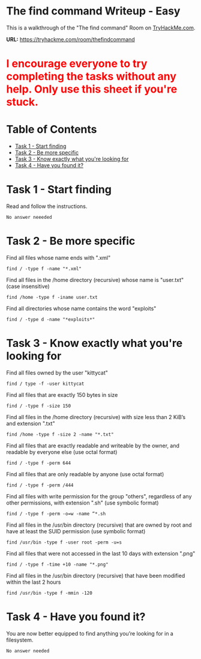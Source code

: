 # The find command Writeup - Easy 

This is a walkthrough of the "The find command" Room on <a href="https://tryhackme.com">TryHackMe.com</a>. 

**URL:** https://tryhackme.com/room/thefindcommand


<h1 style="color:Red">I encourage everyone to try completing the tasks without any help. Only use this sheet if you're stuck.</h1>

# Table of Contents
- [Task 1 - Start finding](#task-1---start-finding)
- [Task 2 - Be more specific](#task-2---be-more-specific)
- [Task 3 - Know exactly what you're looking for](#task-3---know-exactly-what-youre-looking-for)
- [Task 4 - Have you found it?](#task-4---have-you-found-it)


# Task 1 - Start finding
Read and follow the instructions.
```
No answer neeeded
```

# Task 2 - Be more specific
Find all files whose name ends with ".xml"
```
find / -type f -name "*.xml"
```
Find all files in the /home directory (recursive) whose name is "user.txt" (case insensitive)

```
find /home -type f -iname user.txt
```

Find all directories whose name contains the word "exploits"
```
find / -type d -name "*exploits*"
```


# Task 3 - Know exactly what you're looking for
Find all files owned by the user "kittycat"
```
find / type -f -user kittycat
```

Find all files that are exactly 150 bytes in size
```
find / -type f -size 150
```
Find all files in the /home directory (recursive) with size less than 2 KiB’s and extension ".txt"
```
find /home -type f -size 2 -name "*.txt"
```
Find all files that are exactly readable and writeable by the owner, and readable by everyone else (use octal format)
```
find / -type f -perm 644
```
Find all files that are only readable by anyone (use octal format)
```
find / -type f -perm /444
```
Find all files with write permission for the group "others", regardless of any other permissions, with extension ".sh" (use symbolic format)
```
find / -type f -perm -o=w -name “*.sh
```
Find all files in the /usr/bin directory (recursive) that are owned by root and have at least the SUID permission (use symbolic format)
```
find /usr/bin -type f -user root -perm -u=s
```
Find all files that were not accessed in the last 10 days with extension ".png"
```
find / -type f -time +10 -name "*.png"
```
Find all files in the /usr/bin directory (recursive) that have been modified within the last 2 hours
```
find /usr/bin -type f -mmin -120
```

# Task 4 - Have you found it?
You are now better equipped to find anything you’re looking for in a filesystem.
```
No answer needed
```


